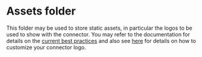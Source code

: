 # Assets folder
This folder may be used to store static assets, in particular the logos to be used to show with the connector.
You may refer to the documentation for details on the [current best practices](https://docs.pingidentity.com/bundle/davinci-connector-developer-guide/page/wcz1652459418023.html) and also see [here](https://docs.pingidentity.com/bundle/davinci-connector-developer-guide/page/rwn1652281529141.html) for details on how to customize your connector logo.
